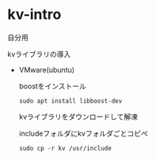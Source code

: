# kv-intro

自分用

kvライブラリの導入

* VMware(ubuntu)

    boostをインストール

    `sudo apt install libboost-dev`

    kvライブラリをダウンロードして解凍

    includeフォルダにkvフォルダごとコピペ

    `sudo cp -r kv /usr/include`